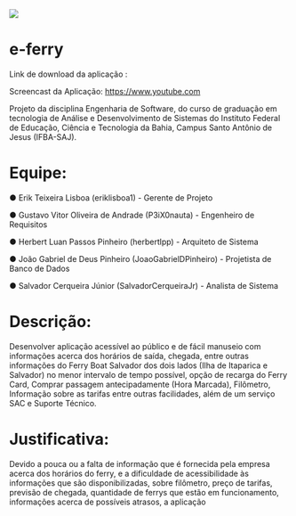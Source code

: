 
<img src="target/classes/br/edu/ifba/saj/ads/poo/javafxjpa/assets=LogoProvisoria.png">

# e-ferry

Link de download da aplicação : 

Screencast da Aplicação: https://www.youtube.com

Projeto da disciplina Engenharia de Software, do curso de graduação em tecnologia de Análise e Desenvolvimento de Sistemas do  Instituto Federal de Educação, Ciência e Tecnologia da Bahia, Campus Santo Antônio de Jesus (IFBA-SAJ).

# Equipe:
● Erik Teixeira Lisboa (eriklisboa1) - Gerente de Projeto

● Gustavo Vitor Oliveira de Andrade (P3iX0nauta) - Engenheiro de Requisitos

● Herbert Luan Passos Pinheiro (herbertlpp) - Arquiteto de Sistema

● João Gabriel de Deus Pinheiro (JoaoGabrielDPinheiro) - Projetista de Banco de Dados

● Salvador Cerqueira Júnior (SalvadorCerqueiraJr) - Analista de Sistema

# Descrição:
Desenvolver aplicação acessível ao público e de fácil manuseio com informações acerca dos horários de saída, chegada, entre outras informações do Ferry Boat Salvador dos dois lados (Ilha de Itaparica e Salvador) no menor intervalo de tempo possível, opção de recarga do Ferry Card, Comprar passagem antecipadamente (Hora Marcada), Filômetro,  Informação sobre as tarifas entre outras facilidades, além de um serviço SAC e Suporte Técnico.

# Justificativa:
Devido a pouca ou a falta de informação que é fornecida pela empresa acerca dos horários do ferry, e a dificuldade de acessibilidade às informações que são disponibilizadas, sobre filômetro, preço de tarifas, previsão de chegada, quantidade de ferrys que estão em funcionamento, informações acerca de possíveis atrasos, a aplicação
